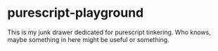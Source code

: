 # purescript-playground

This is my junk drawer dedicated for purescript tinkering. Who knows, maybe something in here might be useful or something.
